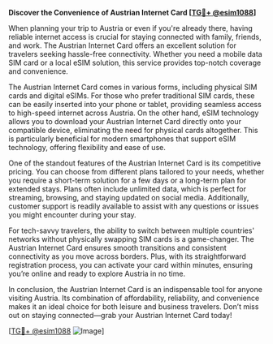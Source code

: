 **Discover the Convenience of Austrian Internet Card [[TG💪+ @esim1088](https://t.me/s/esim1088)]**

When planning your trip to Austria or even if you're already there, having reliable internet access is crucial for staying connected with family, friends, and work. The Austrian Internet Card offers an excellent solution for travelers seeking hassle-free connectivity. Whether you need a mobile data SIM card or a local eSIM solution, this service provides top-notch coverage and convenience.

The Austrian Internet Card comes in various forms, including physical SIM cards and digital eSIMs. For those who prefer traditional SIM cards, these can be easily inserted into your phone or tablet, providing seamless access to high-speed internet across Austria. On the other hand, eSIM technology allows you to download your Austrian Internet Card directly onto your compatible device, eliminating the need for physical cards altogether. This is particularly beneficial for modern smartphones that support eSIM technology, offering flexibility and ease of use.

One of the standout features of the Austrian Internet Card is its competitive pricing. You can choose from different plans tailored to your needs, whether you require a short-term solution for a few days or a long-term plan for extended stays. Plans often include unlimited data, which is perfect for streaming, browsing, and staying updated on social media. Additionally, customer support is readily available to assist with any questions or issues you might encounter during your stay.

For tech-savvy travelers, the ability to switch between multiple countries' networks without physically swapping SIM cards is a game-changer. The Austrian Internet Card ensures smooth transitions and consistent connectivity as you move across borders. Plus, with its straightforward registration process, you can activate your card within minutes, ensuring you’re online and ready to explore Austria in no time.

In conclusion, the Austrian Internet Card is an indispensable tool for anyone visiting Austria. Its combination of affordability, reliability, and convenience makes it an ideal choice for both leisure and business travelers. Don’t miss out on staying connected—grab your Austrian Internet Card today! 

[[TG💪+ @esim1088](https://t.me/s/esim1088) ![Image](https://i.postimg.cc/Y0z9fWf4/image.png)]
